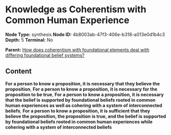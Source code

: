 # Knowledge as Coherentism with Common Human Experience

**Node Type:** synthesis
**Node ID:** 4b8003ab-47f3-406e-b318-a013e0d1b4c3
**Depth:** 5
**Terminal:** No

**Parent:** [How does coherentism with foundational elements deal with differing foundational belief systems?](how-does-coherentism-with-foundational-elements-deal-with-differing-foundational-belief-systems-antithesis-f93c934c-6ef4-422b-92ac-e2117a125051.md)

## Content

**For a person to know a proposition, it is necessary that they believe the proposition**, **For a person to know a proposition, it is necessary for the proposition to be true**, **For a person to know a proposition, it is necessary that the belief is supported by foundational beliefs rooted in common human experiences as well as cohering with a system of interconnected beliefs**, **For a person to know a proposition, it is sufficient that they believe the proposition, the proposition is true, and the belief is supported by foundational beliefs rooted in common human experiences while cohering with a system of interconnected beliefs**
